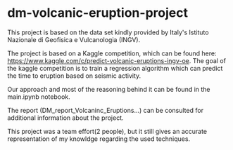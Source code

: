 # dm-volcanic-eruption-project

This project is based on the data set kindly provided by Italy's Istituto Nazionale di Geofisica e Vulcanologia (INGV).

The project is based on a Kaggle competition, which can be found here: https://www.kaggle.com/c/predict-volcanic-eruptions-ingv-oe.
The goal of the kaggle competition is to train a regression algorithm which can predict the time to eruption based on seismic activity.

Our approach and most of the reasoning behind it can be found in the main.ipynb notebook.

The report (DM_report_Volcaninc_Eruptions...) can be consulted for additional information about the project.

This project was a team effort(2 people), but it still gives an accurate representation of my knowldge regarding the used techniques. 
